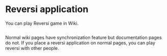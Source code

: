 # Reversi application

You can play Reversi game in Wiki.

```reversi
```

Normal wiki pages have synchronization feature but documentation pages do not.
If you place a reversi application on normal pages,
you can play reversi with other people.

